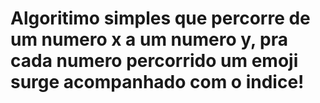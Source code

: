 # Algoritimo simples que percorre de um numero x a um numero y, pra cada numero percorrido um emoji surge acompanhado com o indice!  